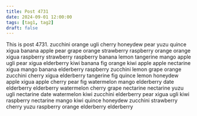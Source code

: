 ```yaml
---
title: Post 4731
date: 2024-09-01 12:00:00
tags: [tag1, tag2]
draft: false
---
```

This is post 4731.
zucchini
orange
ugli
cherry
honeydew
pear
yuzu
quince
xigua
banana
apple
pear
grape
orange
strawberry
raspberry
orange
orange
xigua
raspberry
strawberry
raspberry
banana
lemon
tangerine
mango
apple
ugli
pear
xigua
elderberry
kiwi
banana
fig
orange
kiwi
apple
apple
nectarine
xigua
mango
banana
elderberry
raspberry
zucchini
lemon
grape
orange
zucchini
cherry
xigua
elderberry
tangerine
fig
quince
lemon
honeydew
apple
xigua
apple
cherry
pear
fig
watermelon
mango
elderberry
date
elderberry
elderberry
watermelon
cherry
grape
nectarine
nectarine
yuzu
ugli
nectarine
date
watermelon
kiwi
zucchini
elderberry
pear
xigua
ugli
kiwi
raspberry
nectarine
mango
kiwi
quince
honeydew
zucchini
strawberry
cherry
yuzu
raspberry
orange
elderberry
elderberry
